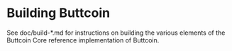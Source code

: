 Building Buttcoin
================

See doc/build-*.md for instructions on building the various
elements of the Buttcoin Core reference implementation of Buttcoin.
